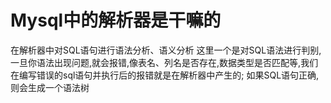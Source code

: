 # Mysql中的解析器是干嘛的
  在解析器中对SQL语句进行语法分析、语义分析
  这里一个是对SQL语法进行判别,一旦你语法出现问题,就会报错,像表名、列名是否存在,数据类型是否匹配等,我们在编写错误的sql语句并执行后的报错就是在解析器中产生的;
  如果SQL语句正确,则会生成一个语法树
